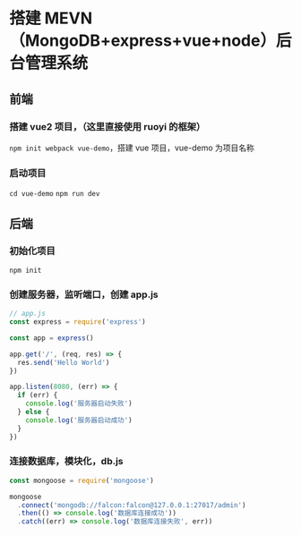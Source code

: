 # 搭建 MEVN（MongoDB+express+vue+node）后台管理系统

## 前端

### 搭建 vue2 项目，（这里直接使用 ruoyi 的框架）

`npm init webpack vue-demo`，搭建 vue 项目，vue-demo 为项目名称

### 启动项目

`cd vue-demo`
`npm run dev`

## 后端

### 初始化项目

`npm init`

### 创建服务器，监听端口，创建 app.js

```js
// app.js
const express = require('express')

const app = express()

app.get('/', (req, res) => {
  res.send('Hello World')
})

app.listen(8080, (err) => {
  if (err) {
    console.log('服务器启动失败')
  } else {
    console.log('服务器启动成功')
  }
})
```

### 连接数据库，模块化，db.js

```js
const mongoose = require('mongoose')

mongoose
  .connect('mongodb://falcon:falcon@127.0.0.1:27017/admin')
  .then(() => console.log('数据库连接成功'))
  .catch((err) => console.log('数据库连接失败', err))
```
